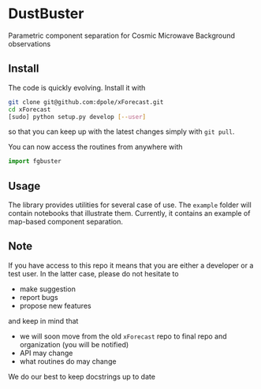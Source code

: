 # DustBuster
Parametric component separation for Cosmic Microwave Background observations

## Install
The code is quickly evolving. Install it with

```bash
git clone git@github.com:dpole/xForecast.git
cd xForecast
[sudo] python setup.py develop [--user]
```

so that you can keep up with the latest changes simply with `git pull`.

You can now access the routines from anywhere with

```python
import fgbuster
```

## Usage
The library provides utilities for several case of use.
The `example` folder will contain notebooks that illustrate them.
Currently, it contains an example of map-based component separation.

## Note
If you have access to this repo it means that you are either a developer
or a test user. In the latter case, please do not hesitate to
 - make suggestion
 - report bugs
 - propose new features

and keep in mind that
 - we will soon move from the old `xForecast` repo to final repo and organization (you will be notified)
 - API may change
 - what routines do may change

We do our best to keep docstrings up to date
